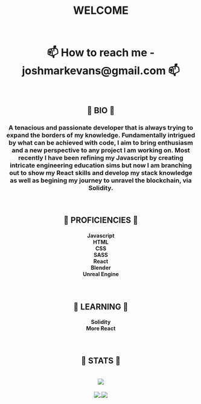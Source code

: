 <div align="center">
<h1 align="center">WELCOME</h1>
</div>

<br>

<div align="center">
<h1 align="center">
📫 How to reach me - joshmarkevans@gmail.com 📫
</h1>
</div>

<br>

<div align="center">
<h2 align="center">🔻 BIO 🔻</h2>
</div>

<div align="center">
<h3 align="center">A tenacious and passionate developer that is always trying to expand the borders of my knowledge. Fundamentally intrigued by what can be achieved with code, I aim to bring enthusiasm and a new perspective to any project I am working on. Most recently I have been refining my Javascript by creating intricate engineering education sims but now I am branching out to show my React skills and develop my stack knowledge as well as begining my journey to unravel the blockchain, via Solidity.</h3>
</div>

<br>

<div align="center">
<h2 align="center">🔻 PROFICIENCIES 🔻</h2>
</div>

<div align="center">
<h4 align="center">Javascript<br>
HTML<br>
CSS<br>
SASS<br>
React<br>
Blender<br>
Unreal Engine<h4>
</div>
  
<br>

<div align="center">
<h2 align="center">🔻 LEARNING 🔻</h2>
</div>

<div align="center">
<h4 align="center">Solidity<br>
More React</h4>
</div>
  
<br>
  
<div align="center">
  <h2 align="center">🔻 STATS 🔻</h2>
</div>

<br>
  
<div align="center">
  <a href="https://github.com/ryo-ma/github-profile-trophy">
    <img align="center" src="https://github-profile-trophy.vercel.app/?username=EdelweissPirate&rank=SSS,SS,S,AAA,AA,A,B,C&theme=gruvbox&column=3" />
  </a>
</div>
  
<br>
 
<div align="center">
  <a href="https://github.com/anuraghazra/github-readme-stats">
    <img align="center" src="https://github-readme-stats.vercel.app/api?username=EdelweissPirate&count_private=true&show_icons=true&theme=gruvbox&include_all_commits" />
  </a>
  <a href="https://github.com/anuraghazra/github-readme-stats">
    <img align="center" src="https://github-readme-stats.vercel.app/api/top-langs/?username=EdelweissPirate&theme=gruvbox" />
  </a>
</div>





<!---
EdelweissPirate/EdelweissPirate is a ✨ special ✨ repository because its `README.md` (this file) appears on your GitHub profile.
You can click the Preview link to take a look at your changes.
--->
